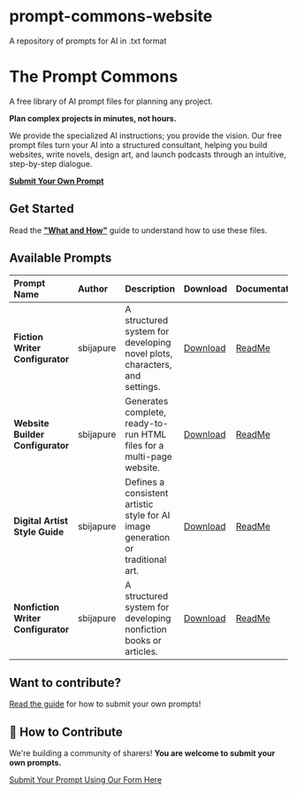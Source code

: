 # prompt-commons-website
A repository of prompts for AI in .txt format

# The Prompt Commons

A free library of AI prompt files for planning any project.

**Plan complex projects in minutes, not hours.**

We provide the specialized AI instructions; you provide the vision. Our free prompt files turn your AI into a structured consultant, helping you build websites, write novels, design art, and launch podcasts through an intuitive, step-by-step dialogue.

[**Submit Your Own Prompt**](/prompt-commons-website/contribute/)

## Get Started
Read the **["What and How"](https://drive.google.com/file/d/17IwJMlsZlz7TaTiXdC4L8Z1ctPDWFhu1/view?usp=sharing)** guide to understand how to use these files.

## Available Prompts

| Prompt Name | Author | Description | Download | Documentation |
| :---------- | :----- | :---------- | :------- | :------------ |
| **Fiction Writer Configurator** | sbijapure | A structured system for developing novel plots, characters, and settings. | [Download](https://drive.google.com/uc?export=download&id=1_lZ_Q-3TGS4aC192x50D1YwUmNu31LCN) | [ReadMe](https://drive.google.com/file/d/1nPANbPpVTiDoD4_AIz9pHA2b-mK6VPWk/view?usp=sharing) |
| **Website Builder Configurator** | sbijapure | Generates complete, ready-to-run HTML files for a multi-page website. | [Download](https://drive.google.com/uc?export=download&id=1wSkAj20iDUDu51omzp4kjJDH-vwFWxoG) | [ReadMe](https://drive.google.com/file/d/1LVWhoBoGvF712kMVPOvnf5PuiG24zOf1/view?usp=sharing) |
| **Digital Artist Style Guide** | sbijapure | Defines a consistent artistic style for AI image generation or traditional art. | [Download](https://drive.google.com/uc?export=download&id=1vBvGXyfPVt4BRThzsPbpHNV7ge0wUXnb) | [ReadMe](https://drive.google.com/file/d/1X8GYX0U_yijOTvL2ngkaJaVp0I8S8KYR/view?usp=sharing) |
| **Nonfiction Writer Configurator** | sbijapure | A structured system for developing nonfiction books or articles. | [Download](https://drive.google.com/uc?export=download&id=1LjchachVRDE2qifJo--zo90qsT19Ok14) | [ReadMe](https://drive.google.com/file/d/1zahb01Qp1yTgaKf3ImE1ciy3GvSH_wy5/view?usp=sharing) |
   

## Want to contribute?
[Read the guide](https://drive.google.com/file/d/17IwJMlsZlz7TaTiXdC4L8Z1ctPDWFhu1/view?usp=sharing) for how to submit your own prompts!

## 🤝 How to Contribute

We're building a community of sharers! **You are welcome to submit your own prompts.**

[Submit Your Prompt Using Our Form Here](https://sbijapure.github.io/prompt-commons-website/contribute/)

